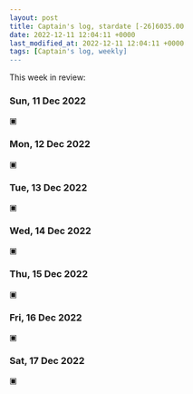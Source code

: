 ```yaml
---
layout: post
title: Captain's log, stardate [-26]6035.00
date: 2022-12-11 12:04:11 +0000
last_modified_at: 2022-12-11 12:04:11 +0000
tags: [Captain's log, weekly]
---
```


This week in review:

<!-- more -->

### Sun, 11 Dec 2022

▣

### Mon, 12 Dec 2022

▣

### Tue, 13 Dec 2022

▣

### Wed, 14 Dec 2022

▣

### Thu, 15 Dec 2022

▣

### Fri, 16 Dec 2022

▣

### Sat, 17 Dec 2022

▣
